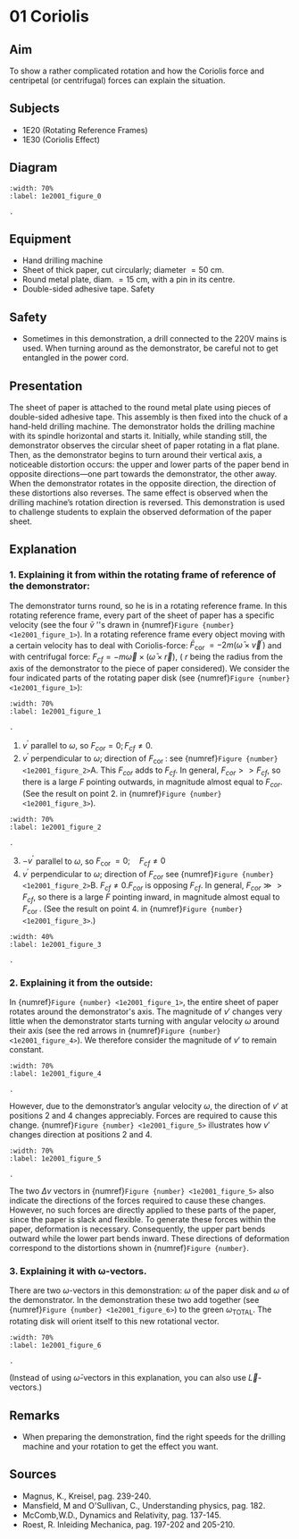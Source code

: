 # 01 Coriolis
   
  
## Aim   
To show a rather complicated rotation and how the Coriolis force and centripetal (or centrifugal) forces can explain the situation.    
  
## Subjects   
* 1E20 (Rotating Reference Frames) 
* 1E30 (Coriolis Effect) 
## Diagram
   
```{figure} figures/figure_0.png  
:width: 70%  
:label: 1e2001_figure_0  

. 
```
    
  
## Equipment   
 *  Hand drilling machine 
 *  Sheet of thick paper, cut circularly; diameter $=50 \mathrm{~cm}$. 
 *  Round metal plate, diam. $=15 \mathrm{~cm}$, with a pin in its centre. 
 *  Double-sided adhesive tape. Safety 

    
## Safety
- Sometimes in this demonstration, a drill connected to the $220 \mathrm{V}$ mains is used. When turning around as the demonstrator, be careful not to get entangled in the power cord.
  
## Presentation   
The sheet of paper is attached to the round metal plate using pieces of double-sided adhesive tape. This assembly is then fixed into the chuck of a hand-held drilling machine. The demonstrator holds the drilling machine with its spindle horizontal and starts it. Initially, while standing still, the demonstrator observes the circular sheet of paper rotating in a flat plane. Then, as the demonstrator begins to turn around their vertical axis, a noticeable distortion occurs: the upper and lower parts of the paper bend in opposite directions—one part towards the demonstrator, the other away. When the demonstrator rotates in the opposite direction, the direction of these distortions also reverses. The same effect is observed when the drilling machine’s rotation direction is reversed. This demonstration is used to challenge students to explain the observed deformation of the paper sheet.


## Explanation   
 ### 1. Explaining it from within the rotating frame of reference of the demonstrator: 
 The demonstrator turns round, so he is in a rotating reference frame. In this rotating reference frame, every part of the sheet of paper has a specific velocity (see the four $\bar{v}$ ''s drawn in {numref}`Figure {number} <1e2001_figure_1>`).
In a rotating reference frame every object moving with a certain velocity has to deal with Coriolis-force: $\bar{F}_{\text {cor }}=-2 m\left(\bar{\omega} \times \vec{v}^{'}\right)$ and with centrifugal force: $F_{c f}=-m \vec{\omega} \times(\bar{\omega} \times \vec{r})$, ( $r$ being the radius from the axis of the demonstrator to the piece of paper considered). We consider the four indicated parts of the rotating paper disk (see {numref}`Figure {number} <1e2001_figure_1>`):  

```{figure} figures/figure_1.png  
:width: 70%  
:label: 1e2001_figure_1

.
``` 

1. $v^{'}$ parallel to $\omega$, so $F_{cor}=0 ; F_{cf} \neq 0$.
2. $v^{'}$ perpendicular to $\omega$; direction of $F_{\text {cor }}$ : see {numref}`Figure {number} <1e2001_figure_2>`A. This $F_{cor}$ adds to $F_{cf}$. In general, $F_{cor}>>F_{cf}$, so there is a large $F$ pointing outwards, in magnitude almost equal to $F_{cor}$. (See the result on point 2. in {numref}`Figure {number} <1e2001_figure_3>`). 

```{figure} figures/figure_2.png  
:width: 70%  
:label: 1e2001_figure_2 

. 
```

3. $-v^{'}$ parallel to $\omega$, so $F_{\text {cor }}=0 ; \quad F_{c f} \neq 0$
4. $v^{'}$ perpendicular to $\omega$; direction of $F_{c o r}$ see {numref}`Figure {number} <1e2001_figure_2>`B. $F_{c f} \neq 0 . F_{c o r}$ is opposing $F_{c f}$. In general, $F_{c o r} \gg>F_{c f}$, so there is a large $F$ pointing inward, in magnitude almost equal to $F_{\text {cor }}$. (See the result on point 4. in {numref}`Figure {number} <1e2001_figure_3>`.)

```{figure} figures/figure_3.png  
:width: 40%  
:label: 1e2001_figure_3

.
``` 

### 2. Explaining it from the outside: 
In {numref}`Figure {number} <1e2001_figure_1>`, the entire sheet of paper rotates around the demonstrator's axis. The magnitude of $v'$ changes very little when the demonstrator starts turning with angular velocity $\omega$ around their axis (see the red arrows in {numref}`Figure {number} <1e2001_figure_4>`). We therefore consider the magnitude of $v'$ to remain constant.

```{figure} figures/figure_4.png  
:width: 70%  
:label: 1e2001_figure_4

. 
```

However, due to the demonstrator’s angular velocity $\omega$, the direction of $v'$ at positions 2 and 4 changes appreciably. Forces are required to cause this change. {numref}`Figure {number} <1e2001_figure_5>` illustrates how $v'$ changes direction at positions 2 and 4.


```{figure} figures/figure_5.png  
:width: 70%  
:label: 1e2001_figure_5 

. 
```

The two $\Delta v$ vectors in {numref}`Figure {number} <1e2001_figure_5>` also indicate the directions of the forces required to cause these changes. However, no such forces are directly applied to these parts of the paper, since the paper is slack and flexible. To generate these forces within the paper, deformation is necessary. Consequently, the upper part bends outward while the lower part bends inward. These directions of deformation correspond to the distortions shown in {numref}`Figure {number}`.

### 3. Explaining it with ω-vectors. 
There are two $\omega$-vectors in this demonstration: $\omega$ of the paper disk and $\omega$ of the demonstrator. In the demonstration these two add together (see {numref}`Figure {number} <1e2001_figure_6>`) to the green $\omega_{\text{TOTAL}}$. The rotating disk will orient itself to this new rotational vector.

```{figure} figures/figure_6.png  
:width: 70%  
:label: 1e2001_figure_6  

. 
```
(Instead of using $\bar{\omega}$-vectors in this explanation, you can also use $\vec{L}$-vectors.)   
  
## Remarks   
*  When preparing the demonstration, find the right speeds for the drilling machine and your rotation to get the effect you want.
   
  
## Sources
 *  Magnus, K., Kreisel, pag. 239-240. 
 *  Mansfield, M and O'Sullivan, C., Understanding physics, pag. 182. 
 *  McComb,W.D., Dynamics and Relativity, pag. 137-145. 
 *  Roest, R. Inleiding Mechanica, pag. 197-202 and 205-210.
  
